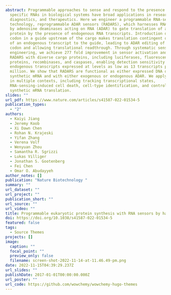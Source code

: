 ```yaml
---
abstract: Programmable approaches to sense and respond to the presence of
  specific RNAs in biological systems have broad applications in research,
  diagnostics, and therapeutics. Here we engineer a programmable RNA-sensing
  technology, reprogrammable ADAR sensors (RADARS), which harnesses RNA editing
  by adenosine deaminases acting on RNA (ADAR) to gate translation of a cargo
  protein by the presence of endogenous RNA transcripts. Introduction of a stop
  codon in a guide upstream of the cargo makes translation contingent on binding
  of an endogenous transcript to the guide, leading to ADAR editing of the stop
  codon and allowing translational readthrough. Through systematic sensor
  engineering, we achieve 277 fold improvement in sensor activation and engineer
  RADARS with diverse cargo proteins, including luciferases, fluorescent
  proteins, recombinases, and caspases, enabling detection sensitivity on
  endogenous transcripts expressed at levels as low as 13 transcripts per
  million. We show that RADARS are functional as either expressed DNA or
  synthetic mRNA and with either exogenous or endogenous ADAR. We apply RADARS
  in multiple contexts, including tracking transcriptional states,
  RNA-sensing-induced cell death, cell-type identification, and control of
  synthetic mRNA translation.
slides: ""
url_pdf: https://www.nature.com/articles/s41587-022-01534-5
publication_types:
  - "2"
authors:
  - Kaiyi Jiang
  - Jeremy Koob
  - Xi Dawn Chen
  - Rohan N. Krajeski
  - Yifan Zhang
  - Verena Volf
  - Wenyuan Zhou
  - Samantha R. Sgrizzi
  - Lukas Villiger
  - Jonathan S. Gootenberg
  - Fei Chen
  - Omar O. Abudayyeh
author_notes: []
publication: "Nature Biotechnology "
summary: ""
url_dataset: ""
url_project: ""
publication_short: ""
url_source: ""
url_video: ""
title: Programmable eukaryotic protein synthesis with RNA sensors by harnessing ADAR
doi: https://doi.org/10.1038/s41587-022-01534-5
featured: false
tags:
  - Source Themes
projects: []
image:
  caption: ""
  focal_point: ""
  preview_only: false
  filename: screen-shot-2022-11-14-at-11.46.49-pm.png
date: 2022-11-15T04:39:29.237Z
url_slides: ""
publishDate: 2017-01-01T00:00:00.000Z
url_poster: ""
url_code: https://github.com/wowchemy/wowchemy-hugo-themes
---
```


